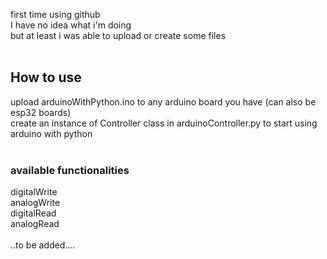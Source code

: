 first time using github<br>
I have no idea what i'm doing<br>
but at least i was able to upload or create some files<br>
<br>
## How to use
upload arduinoWithPython.ino to any arduino board you have (can also be esp32 boards)<br>
create an instance of Controller class in arduinoController.py to start using arduino with python<br>
<br>
### available functionalities<br>
  digitalWrite<br>
  analogWrite<br>
  digitalRead<br>
  analogRead<br>
<br>
  ..to be added....<br>
<br>

